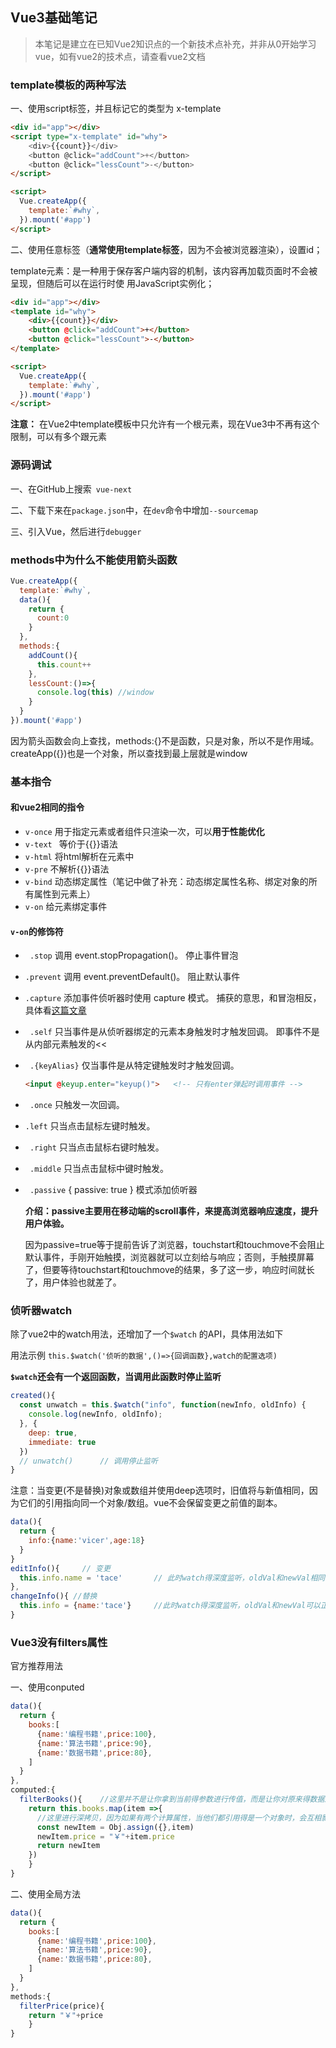 ## Vue3基础笔记

> 本笔记是建立在已知Vue2知识点的一个新技术点补充，并非从0开始学习vue，如有vue2的技术点，请查看vue2文档

### template模板的两种写法

一、使用script标签，并且标记它的类型为 x-template

```html
<div id="app"></div>
<script type="x-template" id="why">
    <div>{{count}}</div>
    <button @click="addCount">+</button>
    <button @click="lessCount">-</button>
</script>

<script>
  Vue.createApp({
    template:`#why`,
  }).mount('#app')
</script>
```

二、使用任意标签（**通常使用template标签**，因为不会被浏览器渲染），设置id； 

template元素：是一种用于保存客户端内容的机制，该内容再加载页面时不会被呈现，但随后可以在运行时使 用JavaScript实例化；

```html
<div id="app"></div>
<template id="why">
    <div>{{count}}</div>
    <button @click="addCount">+</button>
    <button @click="lessCount">-</button>
</template>

<script>
  Vue.createApp({
    template:`#why`,
  }).mount('#app')
</script>
```

**注意：** 在Vue2中template模板中只允许有一个根元素，现在Vue3中不再有这个限制，可以有多个跟元素

### 源码调试

一、在GitHub上搜索` vue-next` 

二、下载下来在`package.json`中，在`dev`命令中增加`--sourcemap` 

三、引入Vue，然后进行`debugger`

### methods中为什么不能使用箭头函数

```js
Vue.createApp({
  template:`#why`,
  data(){
    return {
      count:0
    }
  },
  methods:{
    addCount(){
      this.count++
    },
    lessCount:()=>{
      console.log(this) //window    
    }
  }
}).mount('#app')
```

因为箭头函数会向上查找，methods:{}不是函数，只是对象，所以不是作用域。createApp({})也是一个对象，所以查找到最上层就是window

### 基本指令

#### 和vue2相同的指令

* `v-once`   用于指定元素或者组件只渲染一次，可以**用于性能优化**
* `v-text `   等价于{{}}语法
* `v-html`   将html解析在元素中
* `v-pre`      不解析{{}}语法
* `v-bind`    动态绑定属性（笔记中做了补充：动态绑定属性名称、绑定对象的所有属性到元素上）
* `v-on`         给元素绑定事件



#### `v-on`的修饰符

* ` .stop`                   调用 event.stopPropagation()。  停止事件冒泡

* `.prevent`           调用 event.preventDefault()。     阻止默认事件

* `.capture`           添加事件侦听器时使用 capture 模式。   捕获的意思，和冒泡相反，具体看[这篇文章](https://blog.csdn.net/catascdd/article/details/108273931)

* ` .self`                   只当事件是从侦听器绑定的元素本身触发时才触发回调。 即事件不是从内部元素触发的<<

* ` .{keyAlias}`    仅当事件是从特定键触发时才触发回调。

  ```html
  <input @keyup.enter="keyup()">   <!-- 只有enter弹起时调用事件 -->
  ```

* ` .once`                   只触发一次回调。 

* `.left`                  只当点击鼠标左键时触发。 

* ` .right`                 只当点击鼠标右键时触发。 

* ` .middle`              只当点击鼠标中键时触发。 

* ` .passive`            { passive: true } 模式添加侦听器

  **介绍：passive主要用在移动端的scroll事件，来提高浏览器响应速度，提升用户体验。**

  因为passive=true等于提前告诉了浏览器，touchstart和touchmove不会阻止默认事件，手刚开始触摸，浏览器就可以立刻给与响应；否则，手触摸屏幕了，但要等待touchstart和touchmove的结果，多了这一步，响应时间就长了，用户体验也就差了。

### 侦听器watch

除了vue2中的watch用法，还增加了一个`$watch` 的API，具体用法如下

用法示例  `this.$watch('侦听的数据',()=>{回调函数},watch的配置选项)`

**`$watch`还会有一个返回函数，当调用此函数时停止监听**

```js
created(){
  const unwatch = this.$watch("info", function(newInfo, oldInfo) {
    console.log(newInfo, oldInfo);
  }, {
    deep: true,
    immediate: true
  })
  // unwatch()		// 调用停止监听
}
```

注意：当变更(不是替换)对象或数组并使用deep选项时，旧值将与新值相同，因为它们的引用指向同一个对象/数组。vue不会保留变更之前值的副本。

```js
data(){
  return {
    info:{name:'vicer',age:18}
  }
}
editInfo(){		// 变更
  this.info.name = 'tace'		// 此时watch得深度监听，oldVal和newVal相同
},
changeInfo(){ //替换
  this.info = {name:'tace'}		//此时watch得深度监听，oldVal和newVal可以正常监听
}
```



### Vue3没有filters属性

官方推荐用法

一、使用conputed

```js
data(){
  return {
    books:[
      {name:'编程书籍',price:100},
      {name:'算法书籍',price:90},
      {name:'数据书籍',price:80},
    ]
  }
},
computed:{
  filterBooks(){	//这里并不是让你拿到当前得参数进行传值，而是让你对原来得数据进行一层转换
    return this.books.map(item =>{
      //这里进行深拷贝，因为如果有两个计算属性，当他们都引用得是一个对象时，会互相影响
      const newItem = Obj.assign({},item)	
      newItem.price = "￥"+item.price
      return newItem
    })
	}
}
```

二、使用全局方法

```js
data(){
  return {
    books:[
      {name:'编程书籍',price:100},
      {name:'算法书籍',price:90},
      {name:'数据书籍',price:80},
    ]
  }
},
methods:{
  filterPrice(price){	
    return "￥"+price
	}
}
```

